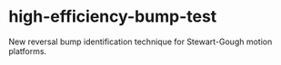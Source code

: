 # high-efficiency-bump-test
New reversal bump identification technique for Stewart-Gough motion platforms.
